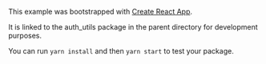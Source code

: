 This example was bootstrapped with [Create React App](https://github.com/facebook/create-react-app).

It is linked to the auth_utils package in the parent directory for development purposes.

You can run `yarn install` and then `yarn start` to test your package.
